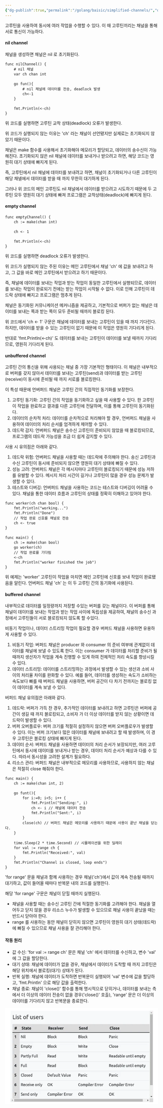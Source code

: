 ```yaml
---
{"dg-publish":true,"permalink":"/golang/baisic/simplified-channels/","dgPassFrontmatter":true,"created":"2024-04-22T09:52:23.268+09:00","updated":"2024-05-11T11:35:10.074+09:00"}
---
```


고루틴을 사용하여 동시에 여러 작업을 수행할 수 있다. 이 때 고루틴끼리는 채널을 통해 서로 통신이 가능하다.
#### nil channel
채널을 생성하면 채널은 nil 로 초기화된다.
```golang
func nilChannel() {
	# nil 채널
	var ch chan int

	go fun(){
		# nil 채널에 데이터를 전송, deadlock 발생
		ch<-1
	}

	fmt.Println(<-ch)
}
```

위 코드를 실행하면 고루틴 교착 상태(deadlock) 오류가 발생한다.

위 코드가 실행되지 않는 이유는 'ch' 라는 채널이 선언됐지만 실제로는 초기화되지 않았기 때문이다.

채널은 make 함수를 사용해서 초기화해야 메모리가 할당되고, 데이터의 송수신이 가능해진다. 초기화되지 않은 nil 채널에 데이터를 보내거나 받으려고 하면, 해당 코드는 영원히 대기 상태에 빠지게 된다.

즉, 고루틴에서 nil 채널에 데이터를 보내려고 하면, 채널이 초기화되거나 다른 고루틴이 해당 채넬에서 데이터를 받을 때 까지 무한히 대기하게 된다.

그러나 위 코드의 메인 고루틴도 nil 채널에서 데이터를 받으려고 시도하기 때문에 두 고루틴 모두 영원히 대기 상태에 빠져 프로그램은 교착상태(deadlock)에 빠지게 된다.
#### empty channel
```golang
func emptyChannel() {
    ch := make(chan int)

	ch <- 1

    fmt.Println(<-ch)
}
```

위 코드를 실행하면 deadlock 오류가 발생한다.

위 코드가 실행되지 않는 주된 이유는 메인 고루틴에서 채널 'ch' 에 값을 보내려고 하고, 그 값을 바로 메인 고루틴에서 받으려고 하기 때문이다.

즉, 채널에 데이터를 보내는 작업과 받는 작업이 동일한 고루틴에서 실행되므로, 데이터를 보내는 작업이 완료되기 전에는 받는 작업이 시작될 수 없다. 이로 인해 고루틴이 데드락 상태에 빠지고 프로그램은 멈추게 된다.

채널은 동기화된 커뮤니케이션 메커니즘을 제공하고, 기본적으로 버퍼가 없는 채널은 데이터를 보내는 쪽과 받는 쪽이 모두 준비될 때까지 블로킹 된다.

위 코드에서 'ch <- 1' 구문은 채널에 데이터를 보내는 고루틴이 있을 때 까지 기다린다. 하지만, 데이터를 받을 수 있는 고루틴이 없기 때문에 이 작업은 영원히 기다리게 된다. 

반대로 'fmt.Println(<-ch)' 도 데이터를 보내는 고루틴이 데이터를 보낼 때까지 기다리므로, 영원히 기다리게 된다.
#### unbuffered channel
고루틴 간의 통신을 위해 사용되는 채널 중 가장 기본적인 형태이다. 이 채널은 내부적으로 버퍼를 갖지 않아서 데이터를 보내는 고루틴(send)과 데이터를 받는 고루틴(receive)이 동시에 준비될 때 까지 서로를 블로킹한다.

이 특성 때문에 언버퍼드 채널은 고루틴 간의 직접적인 동기화를 보장한다.

1. 고루틴 동기화: 고루틴 간의 작업을 동기화하고 싶을 때 사용할 수 있다. 한 고루틴이 작업을 완료하고 결과를 다른 고루틴에 전달하며, 이를 통해 고루틴이 동기화된다.
2. 데이터의 순차적 처리: 데이터를 순차적으로 처리해야 할 경우, 언버퍼드 채널을 사용하여 데이터의 처리 순서를 엄격하게 제어할 수 있다.
3. 데드락 감지: 언버퍼드 채널은 송수신 고루틴이 준비되지 않았을 때 블로킹되므로, 프로그램의 데드락 가능성을 조금 더 쉽게 감지할 수 있다.

사용 시 유의점은 아래와 같다.
1. 데드락 위험: 언버퍼드 채널을 사용할 때는 데드락에 주의해야 한다. 송신 고루틴과 수신 고루틴이 동시에 준비되지 않으면 영원히 대기 상태에 빠질 수 있다.
2. 성능 고려: 언버퍼드 채널은 각 메시지마다 고루틴이 블로킹되기 때문에 성능 저하를 유발할 수 있다. 메시지 처리 시간이 길거나 고루틴이 많을 경우 성능 문제가 발생할 수 있다.
3. 테스트와 디버깅: 언버퍼드 채널을 사용하는 코드는 테스트와 디버깅이 어려울 수 있다. 채널을 통한 데이터 흐름과 고루틴의 상태를 정확히 이해하고 있어야 한다.

```golang
func worker(ch chan bool) {
	fmt.Println("working...")
	fmt.Println("Done")
	// 작업 완료 신호를 채널로 전송
	ch <- true
}

func main() {
	ch := make(chan bool)
	go worker(ch)
	// 작업 완료를 기다림
	<-ch
	fmt.Println("worker finished the job")
}
```
위 예제는 'worker' 고루틴이 작업을 마치면 메인 고루틴에 신호를 보내 작업이 완료됐음을 알린다. 언버퍼드 채널 'ch' 는 이 두 고루틴 간의 동기화에 사용된다.
#### buffered channel
내부적으로 데이터를 일정량까지 저장할 수있는 버퍼를 갖는 채널이다. 이 버퍼를 통해 채널이 데이터를 보내는 작업과 받는 작업 사이에 독립성을 제공하여, 채널의 송수신 과정에서 고루틴들이 서로 블로킹되지 않도록 할 수있다.

비동기 작업이나, 데이터 스트리밍 작업이 필요할 경우 버퍼드 채널을 사용하면 유용하게 사용할 수 있다.
1. 비동기 작업: 버퍼드 채널은 producer 와 consumer 의 준비 여부에 관계없이 데이터를 채널에 보낼 수 있도록 한다. 이는 consumer 가 데이터를 처리할 준비가 될 때까지 생산자가 작업을 계속 진행할 수 있게 하여 전체적인 처리 속도를 향상시킬 수 있다.
2. 데이터 스트리밍: 데이터를 스트리밍하는 과정에서 발생할 수 있는 생산과 소비 사이의 처리율 차이를 완화할 수 있다. 예를 들어, 데이터를 생성하는 속도가 소비하는 속도보다 빠를 때 버퍼드 채널을 사용하면, 버퍼 공간이 다 차기 전까지는 블로킹 없이 데이터를 계속 보낼 수 있다.

버퍼드 채널 유의점은 아래와 같다.
1. 데드락: 버퍼가 가득 찬 경우, 추가적인 데이터를 보내려고 하면 고루틴은 버퍼에 공간이 생길 때 까지 블로킹되고, 소비자 가 더 이상 데이터를 받지 않는 상황이면 데드락이 발생할 수 있다.
2. 버퍼 오버플로우: 버퍼 크기를 적절히 설정하지 않으면 버퍼 오버플로우가 발생할 수 있다. 이는 버퍼 크기보다 많은 데이터를 채널에 보내려고 할 때 발생하며, 이 경우 고루틴은 블로킹 상태에 빠지게 된다.
3. 데이터 순서: 버퍼드 채널을 사용하면 데이터의 처리 순서가 보장되지만, 여러 고루틴에서 동시에 데이터를 보내거나 받는 경우, 데이터 처리 순서가 예상과 다를 수 있다. 따라서 동시성을 고려한 설계가 필요하다.
4. 리소스 관리: 버퍼드 채널은 내부적으로 메모리를 사용하므로, 사용하지 않는 채널은 적절히 close 해줘야 한다.

```golang
func main() {
	ch := make(chan int, 2)

	go funt(){
		for i:=0; i<5; i++ {
			fmt.Println("Sending:", i)
			ch <- i // 채널에 데이터 전송
			fmt.Println("Sent:", i)
		}
		close(ch) // 버퍼드 채널은 메모리를 사용하기 때문에 사용이 끝난 채널을 닫는다.
	}

	time.Sleep(2 * time.Second) // 시뮬레이션을 위한 딜레이
	for val := range ch {
		fmt.Println("Received:", val)
	}
	fmt.Println("Channel is closed, loop ends")
}
```

'for  range' 문을 채널과 함께 사용하는 경우 채널('ch')에서 값이 계속 전송될 때까지 대기하고, 값이 들어올 때마다 반복문 내의 코드를 실행한다.

해당 'for range' 구문은 채널이 닫힐 때까지 실행된다.

- 채널을 사용할 때는 송수신 고루틴 간에 적절한 동기화를 고려해야 한다. 채널을 열어두고 닫지 않을 경우 리소스 누수가 발생할 수 있으므로 채널 사용이 끝났을 때는 반드시 닫아야 한다.
- range 를 사용하는 동안 채널이 닫히지 않으면 고루틴이 영원히 대기 상태(데드락)에 빠질 수 있으므로 채널 사용을 잘 관리해야 한다.

#### 작동 원리
- 값 수신: 'for val := range ch' 문은 채널 'ch' 에서 데이터를 수신하고, 변수 'val' 에 그 값을 할당한다.
- 대기 상태: 채널에 데이터가 없을 경우, 채널에서 데이터가 도착할 때 까지 고루틴은 해당 위치에서 블로킹(대기) 상태가 된다.
- 반복 실행: 채널에 데이터가 도착하면 반복문이 실행되어 'val' 변수에 값을 할당하고, 'fmt.Println' 으로 해당 값을 출력한다.
- 채널 종료: 채널이 'close()' 함수를 통해 명시적으로 닫히거나, 데이터를 보내는 측에서 더 이상의 데이터 전송이 없을 경우('close()' 호출), 'range' 문은 더 이상의 데이터를 기다리지 않고 반복문을 종료한다.

![Pasted image 20240422105238.png](/src/site/img/user/Golang/static/Pasted%20image%2020240422105238.png)

